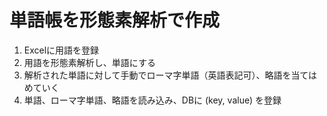 # 単語帳を形態素解析で作成

1. Excelに用語を登録
1. 用語を形態素解析し、単語にする
1. 解析された単語に対して手動でローマ字単語（英語表記可）、略語を当てはめていく
1. 単語、ローマ字単語、略語を読み込み、DBに (key, value) を登録
